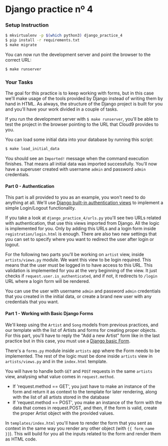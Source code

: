 # Django practice nº 4

### Setup Instruction

```bash
$ mkvirtualenv -p $(which python3) django_practice_4
$ pip install -r requirements.txt
$ make migrate
```

You can now run the development server and point the browser to the correct URL:

```bash
$ make runserver
```


### Your Tasks

The goal for this practice is to keep working with forms, but in this case we'll make usage of the tools provided by Django instead of writing them by hand in HTML. As always, the structure of the Django project is built for you and you'll have your work divided in a couple of tasks.

If you run the development server with `$ make runserver`, you'll be able to test the project in the browser pointing to the URL that Cloud9 provides to you.

You can load some initial data into your database by running this script:

```bash
$ make load_initial_data
```

You should see an `Imported!` message when the command execution finishes. That means all initial data was imported successfully. You'll now have a superuser created with username `admin` and password `admin` credentials.


#### Part 0 - Authentication

This part is all provided to you as an example, you won't need to do anything at all. We'll use [Django built-in authentication views](https://docs.djangoproject.com/en/2.0/topics/auth/default/#module-django.contrib.auth.views) to implement a simple Login/Logout functionality.

If you take a look at `django_practice_4/urls.py` you'll see two URLs related with authentication, that use this views imported from Django. All the logic is implemented for you. Only by adding this URLs and a login form inside `registration/login.html` is enough. There are also two new settings that you can set to specify where you want to redirect the user after login or logout.

For the following two parts you'll be working on `artist` view, inside `artists/views.py` module. We want this view to be login required. This means that the user must be logged in to have access to this URL. This validation is implemented for you at the very beginning of the view. It just checks if `request.user.is_authenticated`, and if not, it redirects to `/login` URL where a login form will be rendered.

You can use the user with username `admin` and password `admin` credentials that you created in the initial data, or create a brand new user with any credentials that you want.


#### Part 1 - Working with Basic Django Forms

We'll keep using the `Artist` and `Song` models from previous practices, and our template with the list of Artists and forms for creating proper objects.
For this part, you'll have to reply the "Add a new Artist" form like in the last practice but in this case, you must use a [Django basic Form](https://docs.djangoproject.com/en/2.0/topics/forms/).

There's a `forms.py` module inside `artists` app where the Form needs to be implemented. The rest of the logic must be done inside `artists` view in `artists/views.py` and in the `index.html` template.

You will have to handle both `GET` and `POST` requests in the same `artists` view, analysing what value comes in `request.method`.
- If 'request.method == GET', you just have to make an instance of the form and return it as context to the template for later rendering, along with the list of all artists stored in the database
- If 'request.method == POST', you make an instance of the form with the data that comes in request.POST, and then, if the form is valid, create the proper Artist object with the provided values.

In `templates/index.html` you'll have to render the form that you sent as context in the same way you render any other object (with `{{ form_name }}`). This will build for you all the inputs related to the form and render them as HTML code.
